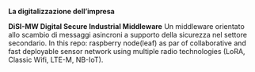 **La digitalizzazione dell’impresa**


**DiSI-MW Digital Secure Industrial Middleware**
Un middleware orientato allo scambio di messaggi asincroni a supporto della sicurezza nel settore secondario.
In this repo: raspberry node(leaf) as par of collaborative and fast deployable sensor network using multiple radio technologies (LoRA, Classic Wifi, LTE-M, NB-IoT).

